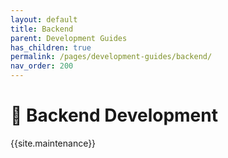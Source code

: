 ```yaml
---
layout: default
title: Backend
parent: Development Guides
has_children: true
permalink: /pages/development-guides/backend/
nav_order: 200
---
```


# :trident: **Backend Development**

{{site.maintenance}}
